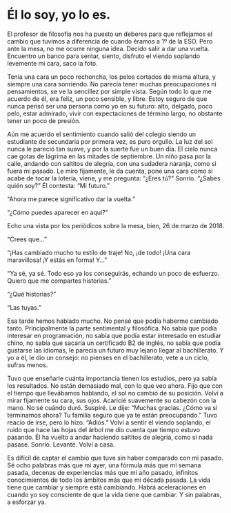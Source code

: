 # Él lo soy, yo lo es.

El profesor de filosofía nos ha puesto un deberes para que reflejamos el cambio que tuvimos a diferencia de cuando éramos a 1º de la ESO. Pero ante la mesa, no me ocurre ninguna idea. Decido salir a dar una vuelta. Encuentro un banco para sentar, siento, disfruto el viendo soplando levemente mi cara, saco la foto.

Tenía una cara un poco rechoncha, los pelos cortados de misma altura, y siempre una cara sonriendo. No parecía tener muchas preocupaciones ni pensamientos, se ve la sencillez por simple vista. Según todo lo que me acuerdo de él, era feliz, un poco sensible, y libre. Estoy seguro de que nunca pensó ser una persona como yo en su futuro: alto, delgado, poco pelo, estar admirado, vivir con expectaciones de término largo, no obstante tener un poco de presión.

Aún me acuerdo el sentimiento cuando salió del colegio siendo un estudiante de secundaria por primera vez, es puro orgullo. La luz del sol nunca le pareció tan suave, y por la suerte fue un buen día. El cielo nunca cae gotas de lágrima en las mitades de septiembre. Un niño pasa por la calle, andando con saltitos de alegría, con una sudadera naranja, como si fuera mi pasado. Le miro fijamente, le da cuenta, pone una cara como si acabe de tocar la lotería, viene, y me pregunta: “¿Eres tú?” Sonrío. “¿Sabes quién soy?” Él contesta: “Mi futuro.”

“Ahora me parece significativo dar la vuelta.”

“¿Cómo puedes aparecer en aquí?”

Echo una vista por los periódicos sobre la mesa, bien, 26 de marzo de 2018.

“Crees que…”

“¡Has cambiado mucho tu estilo de traje! No, ¡de todo! ¡Una cara maravillosa! ¡Y estás en forma! Y…”

“Ya sé, ya sé. Todo eso ya los conseguirás, echando un poco de esfuerzo. Quiero que me compartes historias.”

“¿Qué historias?”

“Las tuyas.”

Esa tarde hemos hablado mucho. No pensé que podía haberme cambiado tanto. Principalmente la parte sentimental y filosófica. No sabía que podía interesar en programación, no sabía que podía estar interesado en estudiar chino, no sabía que sacaría un certificado B2 de inglés, no sabía que podía gustarse las idiomas, le parecía un futuro muy lejano llegar al bachillerato. Y yo a él, le dio un consejo: no pienses en el bachillerato, vete a un ciclo, sufras menos.

Tuvo que enseñarle cuánta importancia tienen los estudios, pero ya sabía los resultados. No están demasiado mal, con lo que veo ahora. Fijo que con el tiempo que llevábamos hablando, el sol no cambió de su posición. Volví a mirar fijamente su cara, sus ojos. Acaricié suavemente su cabezón con la mano. No sé cuándo duró. Suspiré. Le dije: “Muchas gracias. ¿Cómo va si terminamos ahora? Tu familia seguro que ya te están preocupando.” Tuvo reacio de irse, pero lo hizo. “Adiós.” Volví a sentir el viendo soplando, el ruido que hace las hojas del árbol me dio cuenta que tiempo estuvo pasando. Él ha vuelto a andar haciendo saltitos de alegría, como si nada pasase. Sonrío. Levanté. Volví a casa.

Es difícil de captar el cambio que tuve sin haber comparado con mi pasado. Sé ocho palabras más que mi ayer, una fórmula más que mi semana pasada, decenas de experiencias más que mi año pasado, infinitos conocimientos de todo los ámbitos más que mi década pasada. La vida tiene que cambiar y siempre está cambiando. Habrá aceleraciones en cuando yo soy consciente de que la vida tiene que cambiar. Y sin palabras, a esforzar ya.

